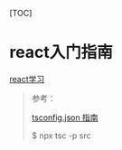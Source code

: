 

[TOC]

# react入门指南

[react学习](https://react.docschina.org/learn)







> 参考：
>
> [tsconfig.json 指南](https://www.cnblogs.com/pingan8787/p/13069339.html)
>
> $ npx tsc -p src

